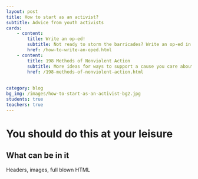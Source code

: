 ```yaml
---
layout: post
title: How to start as an activist?
subtitle: Advice from youth activists
cards:
    - content:
        title: Write an op-ed!
        subtitle: Not ready to storm the barricades? Write an op-ed in your local newspaper.
        href: /how-to-write-an-oped.html
    - content:
        title: 198 Methods of Nonviolent Action
        subtitle: More ideas for ways to support a cause you care about
        href: /198-methods-of-nonviolent-action.html   
        
      
category: blog
bg_img: /images/how-to-start-as-an-activist-bg2.jpg
students: true
teachers: true
---
```


You should do this at your leisure
==================================

## What can be in it

Headers, images, full blown HTML

